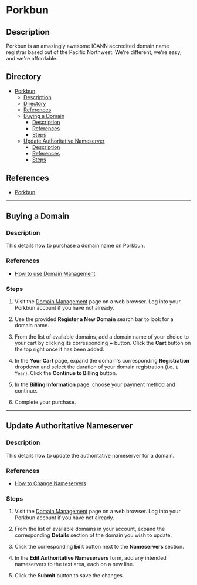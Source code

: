 # Porkbun

## Description

Porkbun is an amazingly awesome ICANN accredited domain name registrar based out of the Pacific Northwest. We're different, we're easy, and we're affordable.

## Directory

- [Porkbun](#porkbun)
  - [Description](#description)
  - [Directory](#directory)
  - [References](#references)
  - [Buying a Domain](#buying-a-domain)
    - [Description](#description-1)
    - [References](#references-1)
    - [Steps](#steps)
  - [Update Authoritative Nameserver](#update-authoritative-nameserver)
    - [Description](#description-2)
    - [References](#references-2)
    - [Steps](#steps-1)

## References

- [Porkbun](https://porkbun.com)

---

## Buying a Domain

### Description

This details how to purchase a domain name on Porkbun.

### References

- [How to use Domain Management](https://kb.porkbun.com/article/173-how-to-use-domain-management)

### Steps

1. Visit the [Domain Management](https://porkbun.com/account/domainsSpeedy) page on a web browser. Log into your Porkbun account if you have not already.

2. Use the provided **Register a New Domain** search bar to look for a domain name.

3. From the list of available domains, add a domain name of your choice to your cart by clicking its corresponding **+** button. Click the **Cart** button on the top right once it has been added.

4. In the **Your Cart** page, expand the domain's corresponding **Registration** dropdown and select the duration of your domain registration (i.e. `1 Year`). Click the **Continue to Billing** button.

5. In the **Billing Information** page, choose your payment method and continue.

6. Complete your purchase.

---

## Update Authoritative Nameserver

### Description

This details how to update the authoritative nameserver for a domain.

### References

- [How to Change Nameservers](https://kb.porkbun.com/article/22-how-to-change-nameservers)

### Steps

1. Visit the [Domain Management](https://porkbun.com/account/domainsSpeedy) page on a web browser. Log into your Porkbun account if you have not already.

2. From the list of available domains in your account, expand the corresponding **Details** section of the domain you wish to update.

3. Click the corresponding **Edit** button next to the **Nameservers** section.

4. In the **Edit Authoritative Nameservers** form, add any intended nameservers to the text area, each on a new line.

5. Click the **Submit** button to save the changes.
